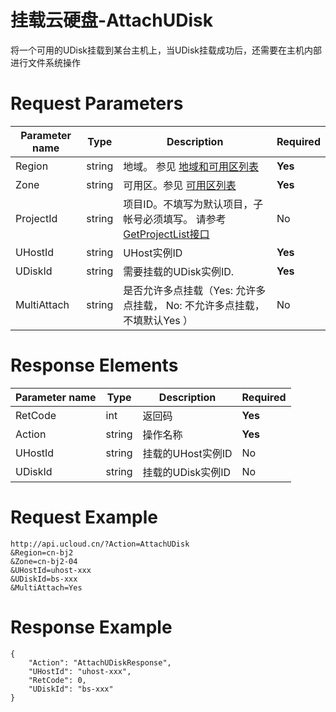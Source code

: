 # 挂载云硬盘-AttachUDisk

将一个可用的UDisk挂载到某台主机上，当UDisk挂载成功后，还需要在主机内部进行文件系统操作

# Request Parameters
|Parameter name|Type|Description|Required|
|---|---|---|---|
|Region|string|地域。 参见 [地域和可用区列表](api/summary/regionlist)|**Yes**|
|Zone|string|可用区。参见 [可用区列表](api/summary/regionlist)|**Yes**|
|ProjectId|string|项目ID。不填写为默认项目，子帐号必须填写。 请参考[GetProjectList接口](api/summary/get_project_list)|No|
|UHostId|string|UHost实例ID|**Yes**|
|UDiskId|string|需要挂载的UDisk实例ID.|**Yes**|
|MultiAttach|string|是否允许多点挂载（Yes: 允许多点挂载， No: 不允许多点挂载， 不填默认Yes ）|No|

# Response Elements
|Parameter name|Type|Description|Required|
|---|---|---|---|
|RetCode|int|返回码|**Yes**|
|Action|string|操作名称|**Yes**|
|UHostId|string|挂载的UHost实例ID|No|
|UDiskId|string|挂载的UDisk实例ID|No|

# Request Example
```
http://api.ucloud.cn/?Action=AttachUDisk
&Region=cn-bj2
&Zone=cn-bj2-04
&UHostId=uhost-xxx
&UDiskId=bs-xxx
&MultiAttach=Yes
```

# Response Example
```
{
    "Action": "AttachUDiskResponse", 
    "UHostId": "uhost-xxx", 
    "RetCode": 0, 
    "UDiskId": "bs-xxx"
}
```

